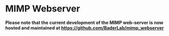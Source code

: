 MIMP Webserver
====

**Please note that the current development of the MIMP web-server is now hosted and maintained at https://github.com/BaderLab/mimp_webserver**
